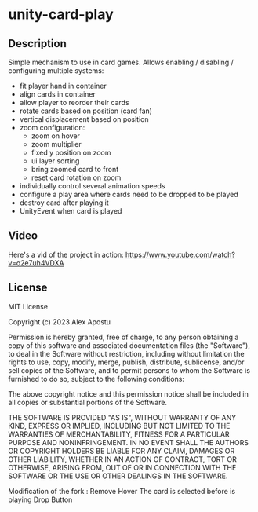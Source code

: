 # unity-card-play

## Description

Simple mechanism to use in card games. Allows enabling / disabling / configuring multiple systems:
- fit player hand in container
- align cards in container
- allow player to reorder their cards
- rotate cards based on position (card fan)
- vertical displacement based on position
- zoom configuration:
  - zoom on hover
  - zoom multiplier
  - fixed y position on zoom
  - ui layer sorting
  - bring zoomed card to front
  - reset card rotation on zoom
- individually control several animation speeds
- configure a play area where cards need to be dropped to be played
- destroy card after playing it
- UnityEvent when card is played

## Video
Here's a vid of the project in action: https://www.youtube.com/watch?v=o2e7uh4VDXA

## License
MIT License

Copyright (c) 2023 Alex Apostu

Permission is hereby granted, free of charge, to any person obtaining a copy
of this software and associated documentation files (the "Software"), to deal
in the Software without restriction, including without limitation the rights
to use, copy, modify, merge, publish, distribute, sublicense, and/or sell
copies of the Software, and to permit persons to whom the Software is
furnished to do so, subject to the following conditions:

The above copyright notice and this permission notice shall be included in all
copies or substantial portions of the Software.

THE SOFTWARE IS PROVIDED "AS IS", WITHOUT WARRANTY OF ANY KIND, EXPRESS OR
IMPLIED, INCLUDING BUT NOT LIMITED TO THE WARRANTIES OF MERCHANTABILITY,
FITNESS FOR A PARTICULAR PURPOSE AND NONINFRINGEMENT. IN NO EVENT SHALL THE
AUTHORS OR COPYRIGHT HOLDERS BE LIABLE FOR ANY CLAIM, DAMAGES OR OTHER
LIABILITY, WHETHER IN AN ACTION OF CONTRACT, TORT OR OTHERWISE, ARISING FROM,
OUT OF OR IN CONNECTION WITH THE SOFTWARE OR THE USE OR OTHER DEALINGS IN THE
SOFTWARE.

Modification of the fork : 
Remove Hover
The card is selected before is playing
Drop Button
